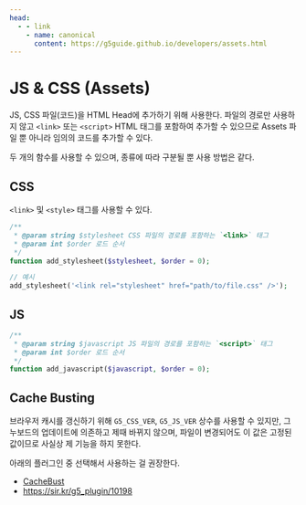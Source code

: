 ```yaml
---
head:
  - - link
    - name: canonical
      content: https://g5guide.github.io/developers/assets.html
---
```

# JS & CSS (Assets)

JS, CSS 파일(코드)을 HTML Head에 추가하기 위해 사용한다. 파일의 경로만 사용하지 않고 `<link>` 또는 `<script>` HTML 태그를 포함하여 추가할 수 있으므로 Assets 파일 뿐 아니라 임의의 코드를 추가할 수 있다.

두 개의 함수를 사용할 수 있으며, 종류에 따라 구분될 뿐 사용 방법은 같다.

## CSS

`<link>` 및 `<style>` 태그를 사용할 수 있다.

```php
/**
 * @param string $stylesheet CSS 파일의 경로를 포함하는 `<link>` 태그
 * @param int $order 로드 순서
 */
function add_stylesheet($stylesheet, $order = 0);

// 예시
add_stylesheet('<link rel="stylesheet" href="path/to/file.css" />');
```

## JS

```php
/**
 * @param string $javascript JS 파일의 경로를 포함하는 `<script>` 태그
 * @param int $order 로드 순서
 */
function add_javascript($javascript, $order = 0);
```

## Cache Busting

브라우저 캐시를 갱신하기 위해 `G5_CSS_VER`, `G5_JS_VER` 상수를 사용할 수 있지만, 그누보드의 업데이트에 의존하고 제때 바뀌지 않으며, 파일이 변경되어도 이 값은 고정된 값이므로 사실상 제 기능을 하지 못한다.

아래의 플러그인 중 선택해서 사용하는 걸 권장한다.

- [CacheBust](https://sir.kr/g5_plugin?sca=&sfl=wr_subject&stx=kg+cachebust)
- https://sir.kr/g5_plugin/10198

